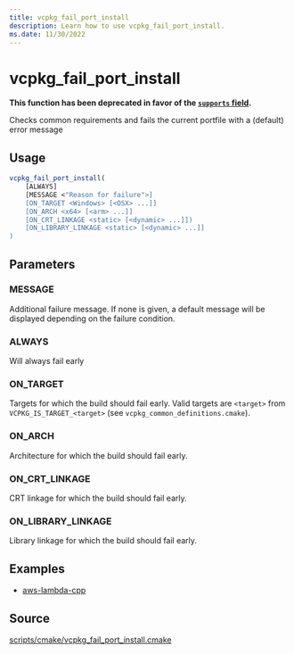 ```yaml
---
title: vcpkg_fail_port_install
description: Learn how to use vcpkg_fail_port_install.
ms.date: 11/30/2022
---
```

# vcpkg_fail_port_install

**This function has been deprecated in favor of the [`supports` field](../../reference/vcpkg-json.md#supports).**

Checks common requirements and fails the current portfile with a (default) error message

## Usage

```cmake
vcpkg_fail_port_install(
    [ALWAYS]
    [MESSAGE <"Reason for failure">]
    [ON_TARGET <Windows> [<OSX> ...]]
    [ON_ARCH <x64> [<arm> ...]]
    [ON_CRT_LINKAGE <static> [<dynamic> ...]])
    [ON_LIBRARY_LINKAGE <static> [<dynamic> ...]]
)
```

## Parameters

### MESSAGE

Additional failure message. If none is given, a default message will be displayed depending on the failure condition.

### ALWAYS

Will always fail early

### ON_TARGET

Targets for which the build should fail early. Valid targets are `<target>` from `VCPKG_IS_TARGET_<target>` (see `vcpkg_common_definitions.cmake`).

### ON_ARCH

Architecture for which the build should fail early.

### ON_CRT_LINKAGE

CRT linkage for which the build should fail early.

### ON_LIBRARY_LINKAGE

Library linkage for which the build should fail early.

## Examples

- [aws-lambda-cpp](https://github.com/Microsoft/vcpkg/blob/master/ports/aws-lambda-cpp/portfile.cmake)

## Source

[scripts/cmake/vcpkg\_fail\_port\_install.cmake](https://github.com/Microsoft/vcpkg/blob/master/scripts/cmake/vcpkg_fail_port_install.cmake)
